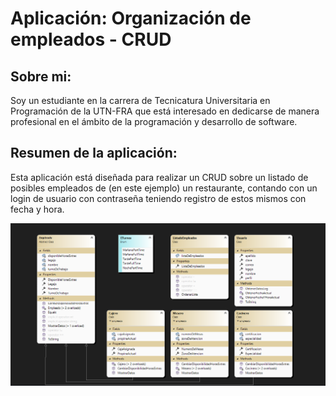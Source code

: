 # Aplicación: Organización de empleados - CRUD
## Sobre mi:
Soy un estudiante en la carrera de Tecnicatura Universitaria en Programación de la UTN-FRA que está interesado en dedicarse de manera profesional en el ámbito de la programación y desarrollo de software.

##  Resumen de la aplicación:
Esta aplicación está diseñada para realizar un CRUD sobre un listado de posibles empleados de (en este ejemplo) un restaurante, contando con un login de usuario con contraseña teniendo registro de estos mismos con fecha y hora.

![DiagradeClases](./Imagenes/Diagrama_de_clases.png)